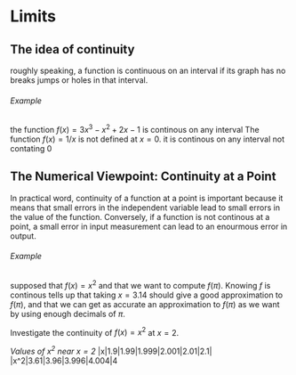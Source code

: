 # Limits

## The idea of continuity
roughly speaking, a function is continuous on an interval if its graph has no breaks jumps or holes in that interval.
###### Example
the function $f(x)=3x^3-x^2+2x-1$ is continous on any interval
The function $f(x)=1/x$ is not defined at $x=0$. it is continous on any interval not contating 0
## The Numerical Viewpoint: Continuity at a Point
In practical word, continuity of a function at a point is important because it means that small errors in the independent variable lead to small errors in the value of the function. Conversely, if a function is not continous at a point, a small error in input measurement can lead to an enourmous error in output.
###### Example
supposed that $f(x)=x^2$ and that we want to compute $f(\pi)$. Knowing $f$ is continous tells up that taking $x=3.14$ should give a good approximation to $f(\pi)$, and that we can get as accurate an approximation to $f(\pi)$ as we want by using enough decimals of $\pi$.

Investigate the continuity of $f(x)=x^2$ at $x=2$.

_Values of $x^2$ near $x=2$_
|x|1.9|1.99|1.999|2.001|2.01|2.1|
|x^2|3.61|3.96|3.996|4.004|4